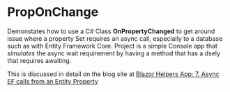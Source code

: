 ﻿# PropOnChange

Demonstates how to use a C# Class **OnPropertyChanged** to get around issue where a property Set requires an async call, especially to a database such as with Entity Framework Core. Project is a simple Console app that _simulates_ the async wait requirement by having a method that has a dsely that requires awaiting.

This is discussed in detail on the blog site at [Blazor Helpers App: 7. Async EF calls from an Entity Property](https://davidjones.sportronics.com.au/blazor/Blazor_Helpers_App-Async_EF_calls-blazor.html)
